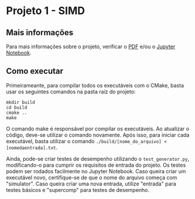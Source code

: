 # Projeto 1 - SIMD

## Mais informações

Para mais informações sobre o projeto, verificar o [PDF](https://github.com/filipefborba/supercomp/blob/master/projeto1/Filipe%20Borba%20-%20Projeto%201.pdf) e/ou o [Jupyter Notebook](https://github.com/filipefborba/supercomp/blob/master/projeto1/Filipe%20Borba%20-%20Projeto%201.ipynb).

## Como executar

Primeirameante, para compilar todos os executáveis com o CMake, basta usar os seguintes comandos na pasta raíz do projeto:  
```
mkdir build
cd build
cmake ..
make 
```
O comando make é responsável por compilar os executáveis. Ao atualizar o código, deve-se utilizar o comando novamente. Após isso, para iniciar cada executável, basta utilizar o comando ```./build/[nome_do_arquivo] < [nomedaentrada].txt```.

Ainda, pode-se criar testes de desempenho utilizando o ```test_generator.py```, modificando-o para cumprir os requisitos de entrada do projeto.
Os testes podem ser rodados facilmente no Jupyter Notebook. Caso queira criar um executável novo, certifique-se de que o nome do arquivo começa com "simulator". Caso queira criar uma nova entrada, utilize "entrada" para testes básicos e "supercomp" para testes de desempenho.
